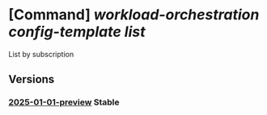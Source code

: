 # [Command] _workload-orchestration config-template list_

List by subscription

## Versions

### [2025-01-01-preview](/Resources/mgmt-plane/L3N1YnNjcmlwdGlvbnMve30vcHJvdmlkZXJzL21pY3Jvc29mdC5lZGdlL2NvbmZpZ3RlbXBsYXRlcw==/2025-01-01-preview.xml) **Stable**

<!-- mgmt-plane /subscriptions/{}/providers/microsoft.edge/configtemplates 2025-01-01-preview -->
<!-- mgmt-plane /subscriptions/{}/resourcegroups/{}/providers/microsoft.edge/configtemplates 2025-01-01-preview -->
